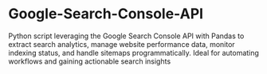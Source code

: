 # Google-Search-Console-API
Python script leveraging the Google Search Console API with Pandas to extract search analytics, manage website performance data, monitor indexing status, and handle sitemaps programmatically. Ideal for automating workflows and gaining actionable search insights
